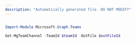 ```yaml
---
description: "Automatically generated file. DO NOT MODIFY"
---
```


```powershell

Import-Module Microsoft.Graph.Teams

Get-MgTeamChannel -TeamId $teamId -OutFile $outFileId

```